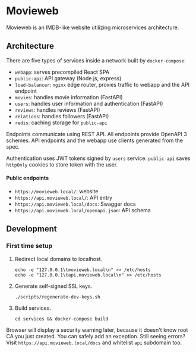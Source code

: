 # Movieweb

Movieweb is an IMDB-like website utilizing microservices architecture.

## Architecture

There are five types of services inside a network built by `docker-compose`:

* `webapp`: serves precompiled React SPA
* `public-api`: API gateway (Node.js, express)
* `load-balancer`: `nginx` edge router, proxies traffic to webapp and the API endpoint
* `movies`: handles movie information (FastAPI)
* `users`: handles user information and authentication (FastAPI)
* `reviews`: handles reviews (FastAPI)
* `relations`: handles followers (FastAPI)
* `redis`: caching storage for `public-api`

Endpoints communicate using REST API. All endpoints provide OpenAPI 3 schemes. API endpoints and the webapp use clients generated from the spec.

Authentication uses JWT tokens signed by `users` service. `public-api` saves `httpOnly` cookies to store token with the user.

#### Public endpoints

* `https://movieweb.local/`: website
* `https://api.movieweb.local/`: API entry
* `https://api.movieweb.local/docs`: Swagger docs
* `https://api.movieweb.local/openapi.json`: API schema

## Development

### First time setup

1. Redirect local domains to localhost.
    ```
    echo -e "127.0.0.1\tmovieweb.local\n" >> /etc/hosts
    echo -e "127.0.0.1\tapi.movieweb.local\n" >> /etc/hosts
    ```
1. Generate self-signed SSL keys.
    ```
    ./scripts/regenerate-dev-keys.sh
    ```
1. Build services.
    ```
    cd services && docker-compose build
    ```

Browser will display a security warning later, because it doesn't know root CA you just created. You can safely add an exception. Still seeing errors? Visit `https://api.movieweb.local/docs` and whitelist `api` subdomain too.

